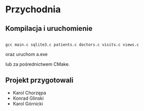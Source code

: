 # Przychodnia


## Kompilacja i uruchomienie

```shell

gcc main.c sqlite3.c patients.c doctors.c visits.c views.c
```
oraz uruchom a.exe

lub za pośrednictwem CMake.

## Projekt przygotowali
- Karol Chorzępa
- Konrad Glinski
- Karol Górnicki

